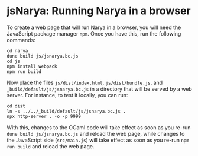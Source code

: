 # jsNarya: Running Narya in a browser

To create a web page that will run Narya in a browser, you will need the JavaScript package manager `npm`.  Once you have this, run the following commands:
```
cd narya
dune build js/jsnarya.bc.js
cd js
npm install webpack
npm run build
```
Now place the files `js/dist/index.html`, `js/dist/bundle.js`, and  `_build/default/js/jsnarya.bc.js` in a directory that will be served by a web server.  For instance, to test it locally, you can run:
```
cd dist
ln -s ../../_build/default/js/jsnarya.bc.js .
npx http-server . -o -p 9999
```
With this, changes to the OCaml code will take effect as soon as you re-run `dune build js/jsnarya.bc.js` and reload the web page, while changes to the JavaScript side (`src/main.js`) will take effect as soon as you re-run `npm run build` and reload the web page.
